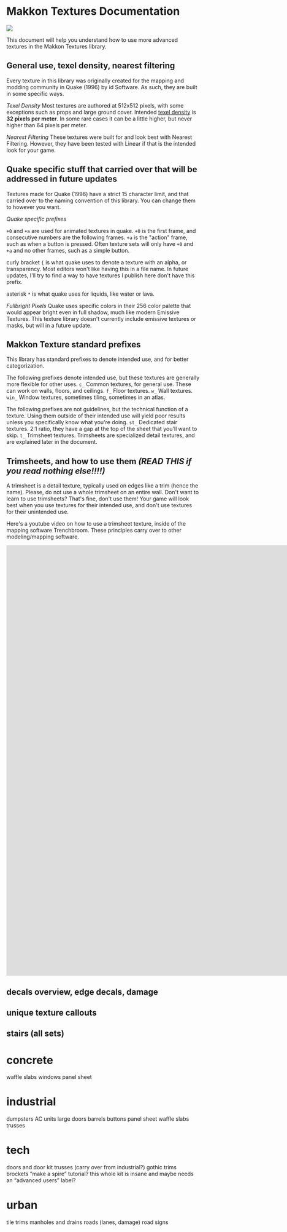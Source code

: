 # Makkon Textures Documentation

![](tbsketch_43_2_2024-12-28_05-17-02.png)

This document will help you understand how to use more advanced textures in the Makkon Textures library.
## General use, texel density, nearest filtering

Every texture in this library was originally created for the mapping and modding community in Quake (1996) by id Software. As such, they are built in some specific ways.

*Texel Density*
Most textures are authored at 512x512 pixels, with some exceptions such as props and large ground cover. 
Intended [texel density](https://uploads-ssl.webflow.com/6280d2582095efc547d41220/62befe963aa1f205531b3057_DeepDive_TexelDensity_02.pdf) is **32 pixels per meter**. In some rare cases it can be a little higher, but never higher than 64 pixels per meter.

*Nearest Filtering*
These textures were built for and look best with Nearest Filtering. However, they have been tested with Linear if that is the intended look for your game. 
## Quake specific stuff that carried over that will be addressed in future updates

Textures made for Quake (1996) have a strict 15 character limit, and that carried over to the naming convention of this library. You can change them to however you want.

*Quake specific prefixes*

`+0` and `+a`
	 are used for animated textures in quake. `+0` is the first frame, and consecutive numbers are the following frames. `+a` is the "action" frame, such as when a button is pressed.
	Often texture sets will only have `+0` and `+a` and no other frames, such as a simple button.

curly bracket `{`
	 is what quake uses to denote a texture with an alpha, or transparency. Most editors won't like having this in a file name. In future updates, I'll try to find a way to have textures I publish here don't have this prefix.

asterisk `*`
	is what quake uses for liquids, like water or lava.

*Fullbright Pixels*
Quake uses specific colors in their 256 color palette that would appear bright even in full shadow, much like modern Emissive Textures. This texture library doesn't currently include emissive textures or masks, but will in a future update. 

## Makkon Texture standard prefixes

This library has standard prefixes to denote intended use, and for better categorization.

The following prefixes denote intended use, but these textures are generally more flexible for other uses.
`c_` 
	Common textures, for general use. These can work on walls, floors, and ceilings. 
`f_`
	Floor textures.
`w_`
	Wall textures. 
`win_` 
	Window textures, sometimes tiling, sometimes in an atlas.

The following prefixes are not guidelines, but the technical function of a texture. Using them outside of their intended use will yield poor results unless you specifically know what you're doing.
`st_`
	Dedicated stair textures. 2:1 ratio, they have a gap at the top of the sheet that you'll want to skip.
`t_`
	Trimsheet textures. Trimsheets are specialized detail textures, and are explained later in the document.

## Trimsheets, and how to use them *(READ THIS if you read nothing else!!!!)*

A trimsheet is a detail texture, typically used on edges like a trim (hence the name). Please, do not use a whole trimsheet on an entire wall.
Don't want to learn to use trimsheets? That's fine, don't use them! Your game will look best when you use textures for their intended use, and don't use textures for their unintended use.

Here's a youtube video on how to use a trimsheet texture, inside of the mapping software Trenchbroom. These principles carry over to other modeling/mapping software.
<iframe width="2545" height="1120" src="https://www.youtube.com/embed/piiYIExIN6E" title="Trenchbroom and Quake: Using Makkon Trimsheets" frameborder="0" allow="accelerometer; autoplay; clipboard-write; encrypted-media; gyroscope; picture-in-picture; web-share" referrerpolicy="strict-origin-when-cross-origin" allowfullscreen></iframe>

## decals overview, edge decals, damage
## unique texture callouts
## stairs (all sets)
# concrete
waffle slabs
windows
panel sheet
# industrial
dumpsters
AC units
large doors
barrels
buttons
panel sheet
waffle slabs
trusses
# tech
doors and door kit
trusses (carry over from industrial?)
gothic
trims
brockets
”make a spire” tutorial?
this whole kit is insane and maybe needs an “advanced users” label?
# urban
tile trims
manholes and drains
roads (lanes, damage)
road signs
